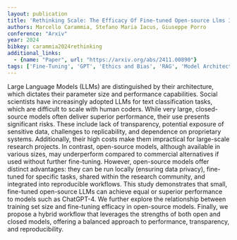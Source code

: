 ```yaml
---
layout: publication
title: 'Rethinking Scale: The Efficacy Of Fine-tuned Open-source Llms In Large-scale Reproducible Social Science Research'
authors: Marcello Carammia, Stefano Maria Iacus, Giuseppe Porro
conference: "Arxiv"
year: 2024
bibkey: carammia2024rethinking
additional_links:
  - {name: "Paper", url: "https://arxiv.org/abs/2411.00890"}
tags: ['Fine-Tuning', 'GPT', 'Ethics and Bias', 'RAG', 'Model Architecture', 'Interpretability', 'Training Techniques', 'Pretraining Methods']
---
```

Large Language Models (LLMs) are distinguished by their architecture, which
dictates their parameter size and performance capabilities. Social scientists
have increasingly adopted LLMs for text classification tasks, which are
difficult to scale with human coders. While very large, closed-source models
often deliver superior performance, their use presents significant risks. These
include lack of transparency, potential exposure of sensitive data, challenges
to replicability, and dependence on proprietary systems. Additionally, their
high costs make them impractical for large-scale research projects.
  In contrast, open-source models, although available in various sizes, may
underperform compared to commercial alternatives if used without further
fine-tuning. However, open-source models offer distinct advantages: they can be
run locally (ensuring data privacy), fine-tuned for specific tasks, shared
within the research community, and integrated into reproducible workflows.
  This study demonstrates that small, fine-tuned open-source LLMs can achieve
equal or superior performance to models such as ChatGPT-4. We further explore
the relationship between training set size and fine-tuning efficacy in
open-source models. Finally, we propose a hybrid workflow that leverages the
strengths of both open and closed models, offering a balanced approach to
performance, transparency, and reproducibility.
